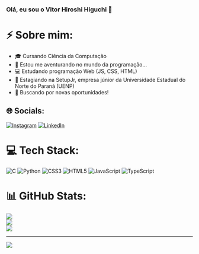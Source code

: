 ### Olá, eu sou o Vitor Hiroshi Higuchi 👋

# ⚡ Sobre mim: 
- 🎓 Cursando Ciência da Computação
- 🌱 Estou me aventurando no mundo da programação...
- 💻 Estudando programação Web (JS, CSS, HTML)
- 💼 Estagiando na SetupJr, empresa júnior da Universidade Estadual do Norte do Paraná (UENP)
- 🚀 Buscando por novas oportunidades!

## 🌐 Socials:
[![Instagram](https://img.shields.io/badge/Instagram-%23E4405F.svg?logo=Instagram&logoColor=white)](https://instagram.com/vitorhhiguchi/) [![LinkedIn](https://img.shields.io/badge/LinkedIn-%230077B5.svg?logo=linkedin&logoColor=white)](https://linkedin.com/in/vitor-hiroshi-higuchi-b0918b270/) 

# 💻 Tech Stack:
![C](https://img.shields.io/badge/c-%2300599C.svg?style=for-the-badge&logo=c&logoColor=white) ![Python](https://img.shields.io/badge/python-3670A0?style=for-the-badge&logo=python&logoColor=ffdd54) ![CSS3](https://img.shields.io/badge/css3-%231572B6.svg?style=for-the-badge&logo=css3&logoColor=white) ![HTML5](https://img.shields.io/badge/html5-%23E34F26.svg?style=for-the-badge&logo=html5&logoColor=white) ![JavaScript](https://img.shields.io/badge/javascript-%23323330.svg?style=for-the-badge&logo=javascript&logoColor=%23F7DF1E) ![TypeScript](https://img.shields.io/badge/typescript-%23007ACC.svg?style=for-the-badge&logo=typescript&logoColor=white)

# 📊 GitHub Stats:
![](https://github-readme-stats.vercel.app/api?username=Vitorhhiguchi&theme=highcontrast&hide_border=false&include_all_commits=false&count_private=false)<br/>
![](https://github-readme-streak-stats.herokuapp.com/?user=Vitorhhiguchi&theme=highcontrast&hide_border=false)<br/>
![](https://github-readme-stats.vercel.app/api/top-langs/?username=Vitorhhiguchi&theme=highcontrast&hide_border=false&include_all_commits=false&count_private=false&layout=compact)

---
[![](https://visitcount.itsvg.in/api?id=Vitorhhiguchi&icon=0&color=0)](https://visitcount.itsvg.in)
